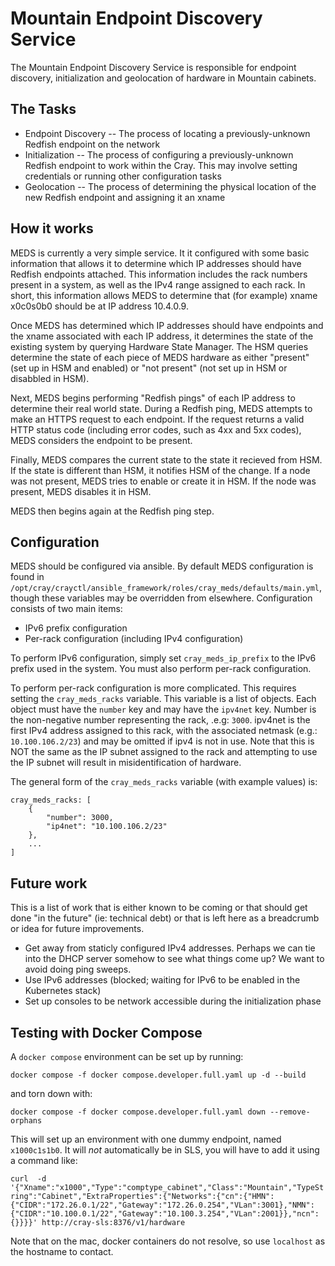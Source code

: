 # Mountain Endpoint Discovery Service

The Mountain Endpoint Discovery Service is responsible for endpoint discovery, initialization and geolocation of hardware in Mountain cabinets.

## The Tasks

* Endpoint Discovery -- The process of locating a previously-unknown Redfish endpoint on the network
* Initialization -- The process of configuring a previously-unknown Redfish endpoint to work within the Cray.  This may involve setting credentials or running other configuration tasks
* Geolocation -- The process of determining the physical location of the new Redfish endpoint and assigning it an xname

## How it works

MEDS is currently a very simple service.  It it configured with some basic information that allows it to determine which IP addresses should have Redfish endpoints attached.  This information includes the rack numbers present in a system, as well as the IPv4 range assigned to each rack.  In short, this information allows MEDS to determine that (for example) xname x0c0s0b0 should be at IP address 10.4.0.9.

Once MEDS has determined which IP addresses should have endpoints and the xname associated with each IP address, it determines the state of the existing system by querying Hardware State Manager.  The HSM queries determine the state of each piece of MEDS hardware as either "present" (set up in HSM and enabled) or "not present" (not set up in HSM or disabbled in HSM).

Next, MEDS begins performing "Redfish pings" of each IP address to determine their real world state.  During a Redfish ping, MEDS attempts to make an HTTPS request to each endpoint.  If the request returns a valid HTTP status code (including error codes, such as 4xx and 5xx codes), MEDS considers the endpoint to be present.

Finally, MEDS compares the current state to the state it recieved from HSM.  If the state is different than HSM, it notifies HSM of the change.  If a node was not present, MEDS tries to enable or create it in HSM.  If the node was present, MEDS disables it in HSM.

MEDS then begins again at the Redfish ping step.

## Configuration

MEDS should be configured via ansible.  By default MEDS configuration is found in `/opt/cray/crayctl/ansible_framework/roles/cray_meds/defaults/main.yml`, though these variables may be overridden from elsewhere.  Configuration consists of two main items:

* IPv6 prefix configuration
* Per-rack configuration (including IPv4 configuration)

To perform IPv6 configuration, simply set `cray_meds_ip_prefix` to the IPv6 prefix used in the system.  You must also perform per-rack configuration.

To perform per-rack configuration is more complicated.  This requires setting the `cray_meds_racks` variable.  This variable is a list of objects.  Each object must have the `number` key and may have the `ipv4net` key.  Number is the non-negative number representing the rack, .e.g: `3000`.  ipv4net is the first IPv4 address assigned to this rack, with the associated netmask (e.g.: `10.100.106.2/23`) and may be omitted if ipv4 is not in use.  Note that this is NOT the same as the IP subnet assigned to the rack and attempting to use the IP subnet will result in misidentification of hardware.

The general form of the `cray_meds_racks` variable (with example values) is:

```
cray_meds_racks: [
    {
        "number": 3000,
        "ip4net": "10.100.106.2/23"
    },
    ...
]
```

## Future work

This is a list of work that is either known to be coming or that should get done "in the future" (ie: technical debt) or that is left here as a breadcrumb or idea for future improvements.

* Get away from staticly configured IPv4 addresses.  Perhaps we can tie into the DHCP server somehow to see what things come up?  We want to avoid doing ping sweeps.
* Use IPv6 addresses (blocked; waiting for IPv6 to be enabled in the Kubernetes stack)
* Set up consoles to be network accessible during the initialization phase

## Testing with Docker Compose

A `docker compose` environment can be set up by running:

`docker compose -f docker compose.developer.full.yaml up -d --build`

and torn down with:

`docker compose -f docker compose.developer.full.yaml down --remove-orphans`

This will set up an environment with one dummy endpoint, named `x1000c1s1b0`.  It will *not* automatically be in SLS, you will have to add it using a command like:

`curl  -d '{"Xname":"x1000","Type":"comptype_cabinet","Class":"Mountain","TypeString":"Cabinet","ExtraProperties":{"Networks":{"cn":{"HMN":{"CIDR":"172.26.0.1/22","Gateway":"172.26.0.254","VLan":3001},"NMN":{"CIDR":"10.100.0.1/22","Gateway":"10.100.3.254","VLan":2001}},"ncn":{}}}}' http://cray-sls:8376/v1/hardware`

Note that on the mac, docker containers do not resolve, so use `localhost` as the hostname to contact.
